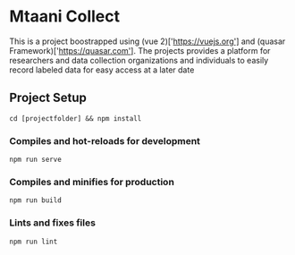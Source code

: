 # Mtaani Collect

This is a project boostrapped using (vue 2)['https://vuejs.org'] and (quasar Framework)['https://quasar.com']. The projects provides a platform for researchers and data collection organizations and individuals to easily record labeled data for easy access at a later date 

## Project Setup
```
cd [projectfolder] && npm install
```

### Compiles and hot-reloads for development
```
npm run serve
```

### Compiles and minifies for production
```
npm run build
```

### Lints and fixes files
```
npm run lint
```
